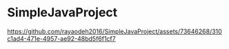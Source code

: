 # SimpleJavaProject


https://github.com/rayaodeh2016/SimpleJavaProject/assets/73646268/310c1ad4-471e-4957-ae92-48bd5f6f1cf7

